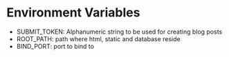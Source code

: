 # Environment Variables

- SUBMIT_TOKEN: Alphanumeric string to be used for creating blog posts
- ROOT_PATH: path where html, static and database reside
- BIND_PORT: port to bind to
